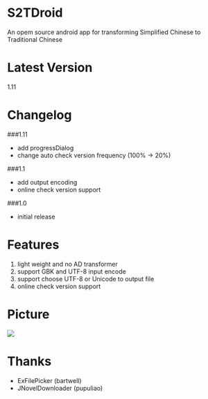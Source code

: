 S2TDroid
========
An opem source android app for transforming Simplified Chinese to Traditional Chinese

Latest Version
========
1.11

Changelog
========
###1.11
* add progressDialog
* change auto check version frequency (100% -> 20%)

###1.1
* add output encoding
* online check version support

###1.0
* initial release

Features
========
1. light weight and no AD transformer
2. support GBK and UTF-8 input encode
3. support choose UTF-8 or Unicode to output file
4. online check version support

Picture
========
<img src="http://truth.bahamut.com.tw/s01/201407/9dd312544e3978c93859a9254f8d5341.PNG">

Thanks
========
* ExFilePicker (bartwell)
* JNovelDownloader (pupuliao)
